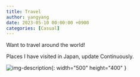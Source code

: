 ```yaml
---
title: Travel
author: yangyang
date: 2023-05-10 00:00:00 +0900
categories: [Casual]
---
```


Want to travel around the world!

Places I have visited in Japan, update Continuously.

![img-description](/images/japantrip.jpg){: width="500" height="400" }
